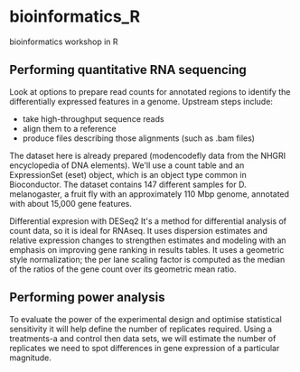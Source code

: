 # bioinformatics_R
bioinformatics workshop in R

## Performing quantitative RNA sequencing
Look at options to prepare read counts for annotated regions to identify the differentially expressed features in a genome.
Upstream steps include:  
- take high-throughput sequence reads 
- align them to a reference 
- produce files describing those alignments (such as .bam files) 

The dataset here is already prepared (modencodefly data from the NHGRI encyclopedia of DNA elements). We'll use a count table and an ExpressionSet (eset) object, which is an object type common in Bioconductor. The dataset contains 147 different samples for D. melanogaster, a fruit fly with an approximately 110 Mbp genome, annotated with about 15,000 gene features. 

Differential expresion with DESeq2
It's a method for differential analysis of count data, so it is ideal for RNAseq. It uses dispersion estimates and relative expression changes to strengthen estimates and modeling with an emphasis on improving gene ranking in results tables. It uses a geometric style normalization; the per lane scaling factor is computed as the median of the ratios of the gene count over its geometric mean ratio.

## Performing power analysis
To evaluate the power of the experimental design and optimise statistical sensitivity it will help define the number of replicates required. 
Using a treatments-a and control then data sets, we will estimate the number of replicates we need to spot differences in gene expression of a particular magnitude.
